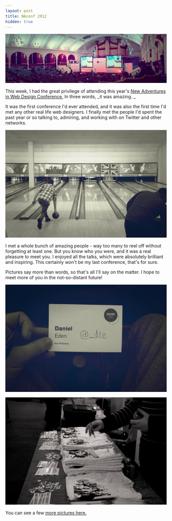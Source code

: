 ```yaml
---
layout: post
title: NAconf 2012
hidden: true
---
```


![](/uploads/2012/01/DSC01813.jpg)

This week, I had the great privilege of attending this year's [New Adventures in Web Design Conference.](http://2012.newadventuresconf.com/) In three words, _it was amazing. _

It was the first conference I'd ever attended, and it was also the first time I'd met any other real life web designers. I finally met the people I'd spent the past year or so talking to, admiring, and working with on Twitter and other networks.
<!-- more -->
[![](/uploads/2012/01/DSC01695.jpg)](/uploads/2012/01/DSC01695.jpg)

I met a whole bunch of amazing people - way too many to reel off without forgetting at least one. But you know who you were, and it was a real pleasure to meet you. I enjoyed all the talks, which were absolutely brilliant and inspiring. This certainly won't be my last conference, that's for sure.

Pictures say more than words, so that's all I'll say on the matter. I hope to meet more of you in the not-so-distant future!

![](/uploads/2012/01/6738252559_142bb91f91_b.jpg)


![](/uploads/2012/01/6738244783_e1992a629f_b.jpg)

You can see a few [more pictures here.](http://www.flickr.com/photos/dan_eden/sets/72157628971955337/with/6738244783/)
